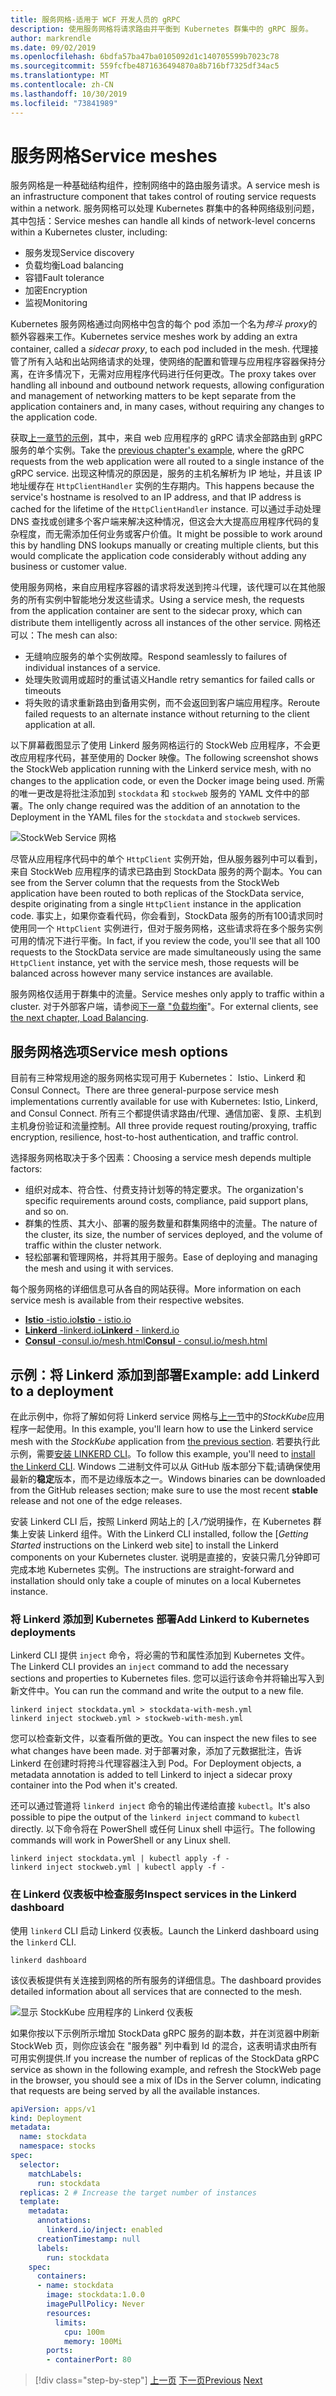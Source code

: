 ```yaml
---
title: 服务网格-适用于 WCF 开发人员的 gRPC
description: 使用服务网格将请求路由并平衡到 Kubernetes 群集中的 gRPC 服务。
author: markrendle
ms.date: 09/02/2019
ms.openlocfilehash: 6bdfa57ba47ba0105092d1c140705599b7023c78
ms.sourcegitcommit: 559fcfbe4871636494870a8b716bf7325df34ac5
ms.translationtype: MT
ms.contentlocale: zh-CN
ms.lasthandoff: 10/30/2019
ms.locfileid: "73841989"
---
```

# <a name="service-meshes"></a><span data-ttu-id="64489-103">服务网格</span><span class="sxs-lookup"><span data-stu-id="64489-103">Service meshes</span></span>

<span data-ttu-id="64489-104">服务网格是一种基础结构组件，控制网络中的路由服务请求。</span><span class="sxs-lookup"><span data-stu-id="64489-104">A service mesh is an infrastructure component that takes control of routing service requests within a network.</span></span> <span data-ttu-id="64489-105">服务网格可以处理 Kubernetes 群集中的各种网络级别问题，其中包括：</span><span class="sxs-lookup"><span data-stu-id="64489-105">Service meshes can handle all kinds of network-level concerns within a Kubernetes cluster, including:</span></span>

- <span data-ttu-id="64489-106">服务发现</span><span class="sxs-lookup"><span data-stu-id="64489-106">Service discovery</span></span>
- <span data-ttu-id="64489-107">负载均衡</span><span class="sxs-lookup"><span data-stu-id="64489-107">Load balancing</span></span>
- <span data-ttu-id="64489-108">容错</span><span class="sxs-lookup"><span data-stu-id="64489-108">Fault tolerance</span></span>
- <span data-ttu-id="64489-109">加密</span><span class="sxs-lookup"><span data-stu-id="64489-109">Encryption</span></span>
- <span data-ttu-id="64489-110">监视</span><span class="sxs-lookup"><span data-stu-id="64489-110">Monitoring</span></span>

<span data-ttu-id="64489-111">Kubernetes 服务网格通过向网格中包含的每个 pod 添加一个名为*挎斗 proxy*的额外容器来工作。</span><span class="sxs-lookup"><span data-stu-id="64489-111">Kubernetes service meshes work by adding an extra container, called a *sidecar proxy*, to each pod included in the mesh.</span></span> <span data-ttu-id="64489-112">代理接管了所有入站和出站网络请求的处理，使网络的配置和管理与应用程序容器保持分离，在许多情况下，无需对应用程序代码进行任何更改。</span><span class="sxs-lookup"><span data-stu-id="64489-112">The proxy takes over handling all inbound and outbound network requests, allowing configuration and management of networking matters to be kept separate from the application containers and, in many cases, without requiring any changes to the application code.</span></span>

<span data-ttu-id="64489-113">获取[上一章节的示例](kubernetes.md#testing-the-application)，其中，来自 web 应用程序的 gRPC 请求全部路由到 gRPC 服务的单个实例。</span><span class="sxs-lookup"><span data-stu-id="64489-113">Take the [previous chapter's example](kubernetes.md#testing-the-application), where the gRPC requests from the web application were all routed to a single instance of the gRPC service.</span></span> <span data-ttu-id="64489-114">出现这种情况的原因是，服务的主机名解析为 IP 地址，并且该 IP 地址缓存在 `HttpClientHandler` 实例的生存期内。</span><span class="sxs-lookup"><span data-stu-id="64489-114">This happens because the service's hostname is resolved to an IP address, and that IP address is cached for the lifetime of the `HttpClientHandler` instance.</span></span> <span data-ttu-id="64489-115">可以通过手动处理 DNS 查找或创建多个客户端来解决这种情况，但这会大大提高应用程序代码的复杂程度，而无需添加任何业务或客户价值。</span><span class="sxs-lookup"><span data-stu-id="64489-115">It might be possible to work around this by handling DNS lookups manually or creating multiple clients, but this would complicate the application code considerably without adding any business or customer value.</span></span>

<span data-ttu-id="64489-116">使用服务网格，来自应用程序容器的请求将发送到挎斗代理，该代理可以在其他服务的所有实例中智能地分发这些请求。</span><span class="sxs-lookup"><span data-stu-id="64489-116">Using a service mesh, the requests from the application container are sent to the sidecar proxy, which can distribute them intelligently across all instances of the other service.</span></span> <span data-ttu-id="64489-117">网格还可以：</span><span class="sxs-lookup"><span data-stu-id="64489-117">The mesh can also:</span></span>

- <span data-ttu-id="64489-118">无缝响应服务的单个实例故障。</span><span class="sxs-lookup"><span data-stu-id="64489-118">Respond seamlessly to failures of individual instances of a service.</span></span>
- <span data-ttu-id="64489-119">处理失败调用或超时的重试语义</span><span class="sxs-lookup"><span data-stu-id="64489-119">Handle retry semantics for failed calls or timeouts</span></span>
- <span data-ttu-id="64489-120">将失败的请求重新路由到备用实例，而不会返回到客户端应用程序。</span><span class="sxs-lookup"><span data-stu-id="64489-120">Reroute failed requests to an alternate instance without returning to the client application at all.</span></span>

<span data-ttu-id="64489-121">以下屏幕截图显示了使用 Linkerd 服务网格运行的 StockWeb 应用程序，不会更改应用程序代码，甚至使用的 Docker 映像。</span><span class="sxs-lookup"><span data-stu-id="64489-121">The following screenshot shows the StockWeb application running with the Linkerd service mesh, with no changes to the application code, or even the Docker image being used.</span></span> <span data-ttu-id="64489-122">所需的唯一更改是将批注添加到 `stockdata` 和 `stockweb` 服务的 YAML 文件中的部署。</span><span class="sxs-lookup"><span data-stu-id="64489-122">The only change required was the addition of an annotation to the Deployment in the YAML files for the `stockdata` and `stockweb` services.</span></span>

![StockWeb Service 网格](media/service-mesh/stockweb-servicemesh-screenshot.png)

<span data-ttu-id="64489-124">尽管从应用程序代码中的单个 `HttpClient` 实例开始，但从服务器列中可以看到，来自 StockWeb 应用程序的请求已路由到 StockData 服务的两个副本。</span><span class="sxs-lookup"><span data-stu-id="64489-124">You can see from the Server column that the requests from the StockWeb application have been routed to both replicas of the StockData service, despite originating from a single `HttpClient` instance in the application code.</span></span> <span data-ttu-id="64489-125">事实上，如果你查看代码，你会看到，StockData 服务的所有100请求同时使用同一个 `HttpClient` 实例进行，但对于服务网格，这些请求将在多个服务实例可用的情况下进行平衡。</span><span class="sxs-lookup"><span data-stu-id="64489-125">In fact, if you review the code, you'll see that all 100 requests to the StockData service are made simultaneously using the same `HttpClient` instance, yet with the service mesh, those requests will be balanced across however many service instances are available.</span></span>

<span data-ttu-id="64489-126">服务网格仅适用于群集中的流量。</span><span class="sxs-lookup"><span data-stu-id="64489-126">Service meshes only apply to traffic within a cluster.</span></span> <span data-ttu-id="64489-127">对于外部客户端，请参阅[下一章 "负载均衡](load-balancing.md)"。</span><span class="sxs-lookup"><span data-stu-id="64489-127">For external clients, see [the next chapter, Load Balancing](load-balancing.md).</span></span>

## <a name="service-mesh-options"></a><span data-ttu-id="64489-128">服务网格选项</span><span class="sxs-lookup"><span data-stu-id="64489-128">Service mesh options</span></span>

<span data-ttu-id="64489-129">目前有三种常规用途的服务网格实现可用于 Kubernetes： Istio、Linkerd 和 Consul Connect。</span><span class="sxs-lookup"><span data-stu-id="64489-129">There are three general-purpose service mesh implementations currently available for use with Kubernetes: Istio, Linkerd, and Consul Connect.</span></span> <span data-ttu-id="64489-130">所有三个都提供请求路由/代理、通信加密、复原、主机到主机身份验证和流量控制。</span><span class="sxs-lookup"><span data-stu-id="64489-130">All three provide request routing/proxying, traffic encryption, resilience, host-to-host authentication, and traffic control.</span></span>

<span data-ttu-id="64489-131">选择服务网格取决于多个因素：</span><span class="sxs-lookup"><span data-stu-id="64489-131">Choosing a service mesh depends multiple factors:</span></span>

- <span data-ttu-id="64489-132">组织对成本、符合性、付费支持计划等的特定要求。</span><span class="sxs-lookup"><span data-stu-id="64489-132">The organization's specific requirements around costs, compliance, paid support plans, and so on.</span></span>
- <span data-ttu-id="64489-133">群集的性质、其大小、部署的服务数量和群集网络中的流量。</span><span class="sxs-lookup"><span data-stu-id="64489-133">The nature of the cluster, its size, the number of services deployed, and the volume of traffic within the cluster network.</span></span>
- <span data-ttu-id="64489-134">轻松部署和管理网格，并将其用于服务。</span><span class="sxs-lookup"><span data-stu-id="64489-134">Ease of deploying and managing the mesh and using it with services.</span></span>

<span data-ttu-id="64489-135">每个服务网格的详细信息可从各自的网站获得。</span><span class="sxs-lookup"><span data-stu-id="64489-135">More information on each service mesh is available from their respective websites.</span></span>

- [<span data-ttu-id="64489-136">**Istio** -istio.io</span><span class="sxs-lookup"><span data-stu-id="64489-136">**Istio** - istio.io</span></span>](https://istio.io)
- [<span data-ttu-id="64489-137">**Linkerd** -linkerd.io</span><span class="sxs-lookup"><span data-stu-id="64489-137">**Linkerd** - linkerd.io</span></span>](https://linkerd.io)
- [<span data-ttu-id="64489-138">**Consul** -consul.io/mesh.html</span><span class="sxs-lookup"><span data-stu-id="64489-138">**Consul** - consul.io/mesh.html</span></span>](https://consul.io/mesh.html)

## <a name="example-add-linkerd-to-a-deployment"></a><span data-ttu-id="64489-139">示例：将 Linkerd 添加到部署</span><span class="sxs-lookup"><span data-stu-id="64489-139">Example: add Linkerd to a deployment</span></span>

<span data-ttu-id="64489-140">在此示例中，你将了解如何将 Linkerd service 网格与[上一节](kubernetes.md)中的*StockKube*应用程序一起使用。</span><span class="sxs-lookup"><span data-stu-id="64489-140">In this example, you'll learn how to use the Linkerd service mesh with the *StockKube* application from [the previous section](kubernetes.md).</span></span>
<span data-ttu-id="64489-141">若要执行此示例，需要[安装 LINKERD CLI](https://linkerd.io/2/getting-started/#step-1-install-the-cli)。</span><span class="sxs-lookup"><span data-stu-id="64489-141">To follow this example, you'll need to [install the Linkerd CLI](https://linkerd.io/2/getting-started/#step-1-install-the-cli).</span></span> <span data-ttu-id="64489-142">Windows 二进制文件可以从 GitHub 版本部分下载;请确保使用最新的**稳定**版本，而不是边缘版本之一。</span><span class="sxs-lookup"><span data-stu-id="64489-142">Windows binaries can be downloaded from the GitHub releases section; make sure to use the most recent **stable** release and not one of the edge releases.</span></span>

<span data-ttu-id="64489-143">安装 Linkerd CLI 后，按照 Linkerd 网站上的 [*入门*说明操作，在 Kubernetes 群集上安装 Linkerd 组件。</span><span class="sxs-lookup"><span data-stu-id="64489-143">With the Linkerd CLI installed, follow the [*Getting Started* instructions on the Linkerd web site] to install the Linkerd components on your Kubernetes cluster.</span></span> <span data-ttu-id="64489-144">说明是直接的，安装只需几分钟即可完成本地 Kubernetes 实例。</span><span class="sxs-lookup"><span data-stu-id="64489-144">The instructions are straight-forward and installation should only take a couple of minutes on a local Kubernetes instance.</span></span>

### <a name="add-linkerd-to-kubernetes-deployments"></a><span data-ttu-id="64489-145">将 Linkerd 添加到 Kubernetes 部署</span><span class="sxs-lookup"><span data-stu-id="64489-145">Add Linkerd to Kubernetes deployments</span></span>

<span data-ttu-id="64489-146">Linkerd CLI 提供 `inject` 命令，将必需的节和属性添加到 Kubernetes 文件。</span><span class="sxs-lookup"><span data-stu-id="64489-146">The Linkerd CLI provides an `inject` command to add the necessary sections and properties to Kubernetes files.</span></span> <span data-ttu-id="64489-147">您可以运行该命令并将输出写入到新文件中。</span><span class="sxs-lookup"><span data-stu-id="64489-147">You can run the command and write the output to a new file.</span></span>

```console
linkerd inject stockdata.yml > stockdata-with-mesh.yml
linkerd inject stockweb.yml > stockweb-with-mesh.yml
```

<span data-ttu-id="64489-148">您可以检查新文件，以查看所做的更改。</span><span class="sxs-lookup"><span data-stu-id="64489-148">You can inspect the new files to see what changes have been made.</span></span> <span data-ttu-id="64489-149">对于部署对象，添加了元数据批注，告诉 Linkerd 在创建时将挎斗代理容器注入到 Pod。</span><span class="sxs-lookup"><span data-stu-id="64489-149">For Deployment objects, a metadata annotation is added to tell Linkerd to inject a sidecar proxy container into the Pod when it's created.</span></span>

<span data-ttu-id="64489-150">还可以通过管道将 `linkerd inject` 命令的输出传递给直接 `kubectl`。</span><span class="sxs-lookup"><span data-stu-id="64489-150">It's also possible to pipe the output of the `linkerd inject` command to `kubectl` directly.</span></span> <span data-ttu-id="64489-151">以下命令将在 PowerShell 或任何 Linux shell 中运行。</span><span class="sxs-lookup"><span data-stu-id="64489-151">The following commands will work in PowerShell or any Linux shell.</span></span>

```console
linkerd inject stockdata.yml | kubectl apply -f -
linkerd inject stockweb.yml | kubectl apply -f -
```

### <a name="inspect-services-in-the-linkerd-dashboard"></a><span data-ttu-id="64489-152">在 Linkerd 仪表板中检查服务</span><span class="sxs-lookup"><span data-stu-id="64489-152">Inspect services in the Linkerd dashboard</span></span>

<span data-ttu-id="64489-153">使用 `linkerd` CLI 启动 Linkerd 仪表板。</span><span class="sxs-lookup"><span data-stu-id="64489-153">Launch the Linkerd dashboard using the `linkerd` CLI.</span></span>

```console
linkerd dashboard
```

<span data-ttu-id="64489-154">该仪表板提供有关连接到网格的所有服务的详细信息。</span><span class="sxs-lookup"><span data-stu-id="64489-154">The dashboard provides detailed information about all services that are connected to the mesh.</span></span>

![显示 StockKube 应用程序的 Linkerd 仪表板](media/service-mesh/linkerd-screenshot.png)

<span data-ttu-id="64489-156">如果你按以下示例所示增加 StockData gRPC 服务的副本数，并在浏览器中刷新 StockWeb 页，则你应该会在 "服务器" 列中看到 Id 的混合，这表明请求由所有可用实例提供.</span><span class="sxs-lookup"><span data-stu-id="64489-156">If you increase the number of replicas of the StockData gRPC service as shown in the following example, and refresh the StockWeb page in the browser, you should see a mix of IDs in the Server column, indicating that requests are being served by all the available instances.</span></span>

```yaml
apiVersion: apps/v1
kind: Deployment
metadata:
  name: stockdata
  namespace: stocks
spec:
  selector:
    matchLabels:
      run: stockdata
  replicas: 2 # Increase the target number of instances
  template:
    metadata:
      annotations:
        linkerd.io/inject: enabled
      creationTimestamp: null
      labels:
        run: stockdata
    spec:
      containers:
      - name: stockdata
        image: stockdata:1.0.0
        imagePullPolicy: Never
        resources:
          limits:
            cpu: 100m
            memory: 100Mi
        ports:
        - containerPort: 80
```

>[!div class="step-by-step"]
><span data-ttu-id="64489-157">[上一页](kubernetes.md)
>[下一页](load-balancing.md)</span><span class="sxs-lookup"><span data-stu-id="64489-157">[Previous](kubernetes.md)
[Next](load-balancing.md)</span></span>
